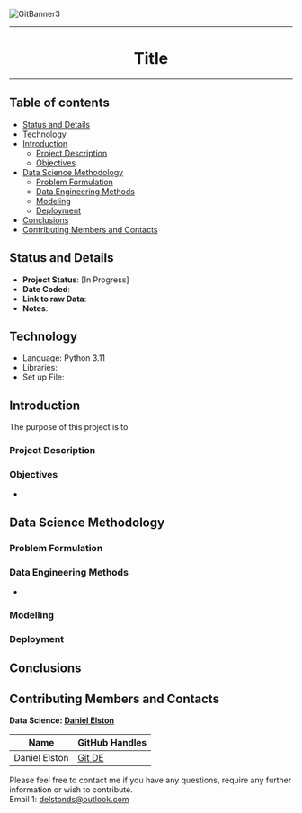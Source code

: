 ![GitBanner3](https://user-images.githubusercontent.com/98388088/158277311-535b2e53-190e-4060-a383-42e9f308ca75.png)

<hr>

<h1 align='center'> Title </h1>

<hr>

## Table of contents
- [Status and Details](#status-and-details)
- [Technology](#technology)
- [Introduction](#introduction)
    - [Project Description](#project-description)
    - [Objectives](#objectives)
- [Data Science Methodology](#data-science-methodology)
    - [Problem Formulation](#problem-formulation)
    - [Data Engineering Methods](#data-engineering-methods)
    - [Modeling](#modeling)
    - [Deployment](#deployment)
- [Conclusions](#conclusions)
- [Contributing Members and Contacts](#contributing-members-and-contacts)


## Status and Details
- **Project Status**: [In Progress]
- **Date Coded**: 
- **Link to raw Data**: 
- **Notes**:

## Technology
- Language: Python 3.11
- Libraries: 
- Set up File: 


## Introduction
The purpose of this project is to 

### Project Description




### Objectives
- 


## Data Science Methodology


### Problem Formulation


### Data Engineering Methods
- 

### Modelling 


### Deployment


## Conclusions


## Contributing Members and Contacts
**Data Science: [Daniel Elston](https://github.com/Daniel-Elston)**

|Name     |  GitHub Handles   |  
|---------|-----------------|
| Daniel Elston | [Git DE](https://github.com/Daniel-Elston)   |

Please feel free to contact me if you have any questions, require any further information or wish to contribute.<br/>
Email 1: delstonds@outlook.com <br/>